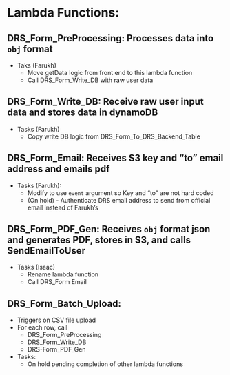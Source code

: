 # Lambda Functions:

## DRS_Form_PreProcessing:  Processes data into `obj` format
+ Taks (Farukh)
  + Move getData logic from front end to this lambda function
  + Call DRS_Form_Write_DB with raw user data
## DRS_Form_Write_DB:  Receive raw user input data and stores data in dynamoDB
+ Tasks (Farukh)
  + Copy write DB logic from DRS_Form_To_DRS_Backend_Table
## DRS_Form_Email: Receives S3 key and “to” email address and emails pdf
+ Tasks (Farukh):
  + Modify to use `event` argument so Key and “to” are not hard coded
  + (On hold) - Authenticate DRS email address to send from official email instead of Farukh’s
## DRS_Form_PDF_Gen: Receives `obj` format json and generates PDF, stores in S3, and calls SendEmailToUser
+ Tasks (Isaac)
  + Rename lambda function
  + Call DRS_Form Email
## DRS_Form_Batch_Upload:  
+ Triggers on CSV file upload
+ For each row, call
  + DRS_Form_PreProcessing
  + DRS_Form_Write_DB
  + DRS-Form_PDF_Gen
+ Tasks:
  + On hold pending completion of other lambda functions
